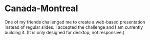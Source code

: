 # Canada-Montreal
One of my friends challenged me to create a web-based presentation instead of regular slides. I accepted the challenge and I am currently building it. (It is only designed for desktop, not responsive.)
